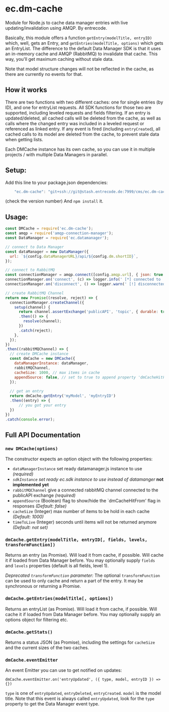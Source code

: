 # ec.dm-cache

Module for Node.js to cache data manager entries with live updating/invalidation using AMQP. By entrecode.

Basically, this module offers a function `getEntry(modelTitle, entryID)` which, well, gets an Entry, 
and `getEntries(modelTitle, options)` which gets an EntryList.
The difference to the default Data Manager SDK is that it uses an in-memory cache and AMQP (RabbitMQ) to invalidate that cache.
This way, you'll get maximum caching without stale data.

Note that model structure changes will not be reflected in the cache, as there are currently no events for that.

## How it works
There are two functions with two different caches: one for single entries (by ID), and one for entryList requests.
All SDK functions for those two are supported, including leveled requests and fields filtering. 
If an entry is updated/deleted, all cached calls will be deleted from the cache, as well as calls where
the changed entry was included in a leveled request or referenced as linked entry.
If any event is fired (including `entryCreated`), all cached calls to its model are deleted from the
cache, to prevent stale data when getting lists.

Each DMCache instance has its own cache, so you can use it in multiple projects / with multiple Data Managers
in parallel.

## Setup:
Add this line to your package.json dependencies: 

```js
    "ec.dm-cache": "git+ssh://git@stash.entrecode.de:7999/cms/ec.dm-cache.git#0.3.0",
```

(check the version number)
And `npm install` it.

## Usage:

```js
const DMCache = require('ec.dm-cache');
const amqp = require('amqp-connection-manager');
const DataManager = require('ec.datamanager');

// connect to Data Manager
const dataManager = new DataManager({
  url: `${config.dataManagerURL}/api/${config.dm.shortID}`,
});

// connect to RabbitMQ
const connectionManager = amqp.connect([config.amqp.url], { json: true });
connectionManager.on('connect', (c) => logger.info(' [*] connected to ' + c.url));
connectionManager.on('disconnect', () => logger.warn(' [!] disconnected (' + config.amqp.url + ')'));

// create RabbitMQ Channel
return new Promise((resolve, reject) => {
  connectionManager.createChannel({
    setup(channel) {
      return channel.assertExchange('publicAPI', 'topic', { durable: true })
      .then(() => {
        resolve(channel);
      })
      .catch(reject);
    },
  });
})
.then((rabbitMQChannel) => {
  // create DMCache instance
  const dmCache = new DMCache({
    dataManagerInstance: dataManager,
    rabbitMQChannel,
    cacheSize: 1000, // max items in cache
    appendSource: false, // set to true to append property 'dmCacheHitFrom' to each response
  });
  
  // get an entry
  return dmCache.getEntry('myModel', 'myEntryID')
  .then((entry) => {
      // you got your entry
  })
})
.catch(console.error);

```

## Full API Documentation

### `new DMCache(options)`
The constructor expects an option object with the following properties:

- `dataManagerInstance` set ready datamanager.js instance to use *(required)*
- *`sdkInstance` set ready ec.sdk instance to use instead of datamanger* **not implemented yet**
- `rabbitMQChannel` give a connected rabbitMQ channel connected to the publicAPI exchange *(required)*
- `appendSource` (Boolean) flag to show/hide the `dmCacheHitFrom' flag in responses *(Default: false)*
- `cacheSize` (Integer) max number of items to be hold in each cache *(Default: 1000)*
- `timeToLive` (Integer) seconds until items will not be returned anymore *(Default: not set)*

### `dmCache.getEntry(modelTitle, entryID[, fields, levels, transformFunction])`

Returns an entry (as Promise). Will load it from cache, if possible. Will cache it if loaded from Data Manager before.
You may optionally supply `fields` and `levels` properties (default is all fields, level 1).

*Deprecated `transformFunction` parameter:*
The optional `transformFunction` can be used to only cache and return a part of the entry. It may be synchronous or returning a Promise.

### `dmCache.getEntries(modelTitle[, options])`

Returns an entryList (as Promise). Will load it from cache, if possible. Will cache it if loaded from Data Manager before.
You may optionally supply an options object for filtering etc.

### `dmCache.getStats()`

Returns a status JSON (as Promise), including the settings for `cacheSize` and the current sizes
of the two caches.

### `dmCache.eventEmitter`

An event Emitter you can use to get notified on updates:

`dmCache.eventEmitter.on('entryUpdated', ({ type, model, entryID }) => {})`

`type` is one of `entryUpdated`, `entryDeleted`, `entryCreated`. `model` is the model title.
Note that this event is always called `entryUpdated`, look for the `type` property to get the
Data Manager event type. 

